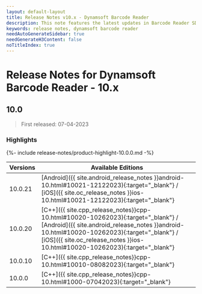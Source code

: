```yaml
---
layout: default-layout
title: Release Notes v10.x - Dynamsoft Barcode Reader
description: This note features the latest updates in Barcode Reader SDK version 10.x. New features were added along with various APIs deprecated, removed, and removed.
keywords: release notes, dynamsoft barcode reader
needAutoGenerateSidebar: true
needGenerateH3Content: false
noTitleIndex: true
---
```


# Release Notes for Dynamsoft Barcode Reader - 10.x

## 10.0

> First released: 07-04-2023

### Highlights

{%- include release-notes/product-highlight-10.0.0.md -%}

| Versions | Available Editions |
| -------- | ------------------ |
| 10.0.21 | [Android]({{ site.android_release_notes }}android-10.html#10021-12122023){:target="_blank"} / [iOS]({{ site.oc_release_notes }}ios-10.html#10021-12122023){:target="_blank"} |
| 10.0.20 | [C++]({{ site.cpp_release_notes}}cpp-10.html#10020-10262023){:target="_blank"} / [Android]({{ site.android_release_notes }}android-10.html#10020-10262023){:target="_blank"} / [iOS]({{ site.oc_release_notes }}ios-10.html#10020-10262023){:target="_blank"} |
| 10.0.10 | [C++]({{ site.cpp_release_notes}}cpp-10.html#10010-08082023){:target="_blank"} |
| 10.0.0 | [C++]({{ site.cpp_release_notes}}cpp-10.html#1000-07042023){:target="_blank"} |
